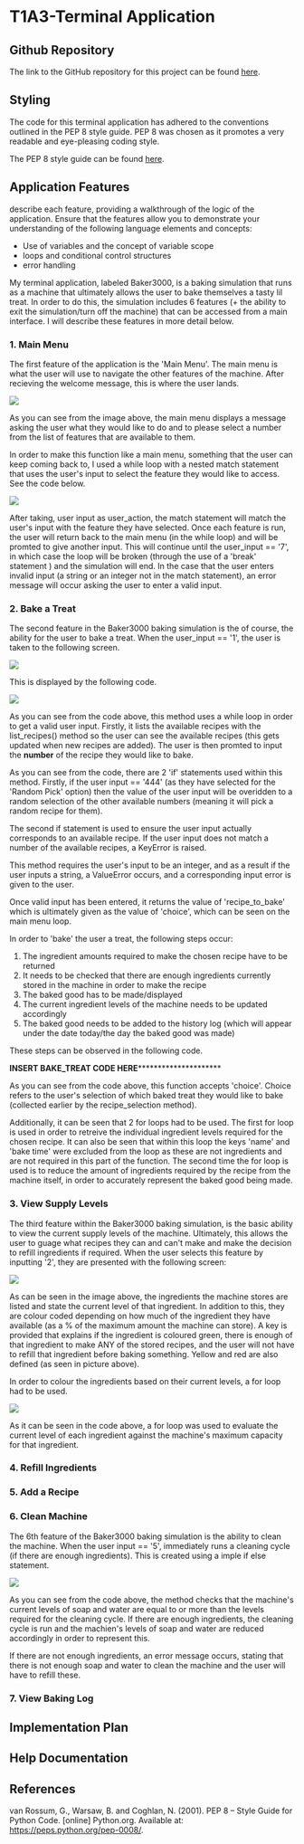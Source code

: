 # T1A3-Terminal Application

## Github Repository

The link to the GitHub repository for this project can be found [here](https://github.com/xanni99/T1A3-Terminal-Application).

## Styling

The code for this terminal application has adhered to the conventions outlined in the PEP 8 style guide. PEP 8 was chosen as it promotes a very readable and eye-pleasing coding style.

The PEP 8 style guide can be found [here](https://peps.python.org/pep-0008/).

## Application Features

describe each feature, providing a walkthrough of the logic of the application.
Ensure that the features allow you to demonstrate your understanding of the following language elements and concepts:

- Use of variables and the concept of variable scope
- loops and conditional control structures
- error handling

My terminal application, labeled Baker3000, is a baking simulation that runs as a machine that ultimately allows the user to bake themselves a tasty lil treat. In order to do this, the simulation includes 6 features (+ the ability to exit the simulation/turn off the machine) that can be accessed from a main interface. I will describe these features in more detail below.

### 1. Main Menu

The first feature of the application is the 'Main Menu'. The main menu is what the user will use to navigate the other features of the machine. After recieving the welcome message, this is where the user lands.

![](docs/main_menu.png)

As you can see from the image above, the main menu displays a message asking the user what they would like to do and to please select a number from the list of features that are available to them. 

In order to make this function like a main menu, something that the user can keep coming back to, I used a while loop with a nested match statement that uses the user's input to select the feature they would like to access. See the code below.

![](docs/main_menu_code.png)

After taking, user input as user_action, the match statement will match the user's input with the feature they have selected. Once each feature is run, the user will return back to the main menu (in the while loop) and will be promted to give another input. This will continue until the user_input == '7', in which case the loop will be broken (through the use of a 'break' statement ) and the simulation will end. In the case that the user enters invalid input (a string or an integer not in the match statement), an error message will occur asking the user to enter a valid input.

### 2. Bake a Treat

The second feature in the Baker3000 baking simulation is the of course, the ability for the user to bake a treat. When the user_input == '1', the user is taken to the following screen.

![](docs/bake_treat_1.png)

This is displayed by the following code.

![](docs/recipe_selection_code.png)

As you can see from the code above, this method uses a while loop in order to get a valid user input. Firstly, it lists the available recipes with the list_recipes() method so the user can see the available recipes (this gets updated when new recipes are added). The user is then promted to input the **number** of the recipe they would like to bake. 

As you can see from the code, there are 2 'if' statements used within this method. Firstly, if the user input == '444' (as they have selected for the 'Random Pick' option) then the value of the user input will be overidden to a random selection of the other available numbers (meaning it will pick a random recipe for them). 

The second if statement is used to ensure the user input actually corresponds to an available recipe. If the user input does not match a number of the available recipes, a KeyError is raised.

This method requires the user's input to be an integer, and as a result if the user inputs a string, a ValueError occurs, and a corresponding input error is given to the user.

Once valid input has been entered, it returns the value of 'recipe_to_bake' which is ultimately given as the value of 'choice', which can be seen on the main menu loop.

In order to 'bake' the user a treat, the following steps occur:

1. The ingredient amounts required to make the chosen recipe have to be returned
2. It needs to be checked that there are enough ingredients currently stored in the machine in order to make the recipe
3. The baked good has to be made/displayed
4. The current ingredient levels of the machine needs to be updated accordingly
5. The baked good needs to be added to the history log (which will appear under the date today/the day the baked good was made)

These steps can be observed in the following code.

**INSERT BAKE_TREAT CODE HERE***********************

As you can see from the code above, this function accepts 'choice'. Choice refers to the user's selection of which baked treat they would like to bake (collected earlier by the recipe_selection method).

Additionally, it can be seen that 2 for loops had to be used. The first for loop is used in order to retreive the individual ingredient levels required for the chosen recipe. It can also be seen that within this loop the keys 'name' and 'bake time' were excluded from the loop as these are not ingredients and are not required in this part of the function. The second time the for loop is used is to reduce the amount of ingredients required by the recipe from the machine itself, in order to accurately represent the baked good being made. 


### 3. View Supply Levels

The third feature within the Baker3000 baking simulation, is the basic ability to view the current supply levels of the machine. Ultimately, this allows the user to guage what recipes they can and can't make and make the decision to refill ingredients if required. When the user selects this feature by inputting '2', they are presented with the following screen:

![](docs/list_ingredients.png)

As can be seen in the image above, the ingredients the machine stores are listed and state the current level of that ingredient. In addition to this, they are colour coded depending on how much of the ingredient they have available (as a % of the maximum amount the machine can store). A key is provided that explains if the ingredient is coloured green, there is enough of that ingredient to make ANY of the stored recipes, and the user will not have to refill that ingredient before baking something. Yellow and red are also defined (as seen in picture above). 

In order to colour the ingredients based on their current levels, a for loop had to be used. 

![](docs/list_ingredients_code.png)

As it can be seen in the code above, a for loop was used to evaluate the current level of each ingredient against the machine's maximum capacity for that ingredient. 

### 4. Refill Ingredients

### 5. Add a Recipe

### 6. Clean Machine

The 6th feature of the Baker3000 baking simulation is the ability to clean the machine. When the user input == '5', immediately runs a cleaning cycle (if there are enough ingredients). This is created using a imple if else statement. 

![](docs/clean_machine_code.png)

As you can see from the code above, the method checks that the machine's current levels of soap and water are equal to or more than the levels required for the cleaning cycle. If there are enough ingredients, the cleaning cycle is run and the machien's levels of soap and water are reduced accordingly in order to represent this.

If there are not enough ingredients, an error message occurs, stating that there is not enough soap and water to clean the machine and the user will have to refill these.

### 7. View Baking Log

## Implementation Plan

## Help Documentation

## References

van Rossum, G., Warsaw, B. and Coghlan, N. (2001). PEP 8 – Style Guide for Python Code. [online] Python.org. Available at: https://peps.python.org/pep-0008/.